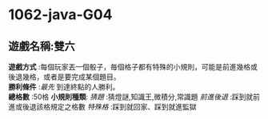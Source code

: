 # 1062-java-G04

## 遊戲名稱:雙六
 
**遊戲方式**  :每個玩家丟一個骰子，毎個格子都有特殊的小規則，可能是前進幾格或後退幾格，或者是要完成某個題目。  
**勝利條件**  :_最先_ 到達終點的人勝利。  
**總格數**    :50格
**小規則種類**:
  *猜題*      :猜燈謎,知識王,微積分,常識題
  *前進後退*  :踩到就前進或後退該格規定之格數
  *特殊格*    :踩到就回家、踩到就進監獄


